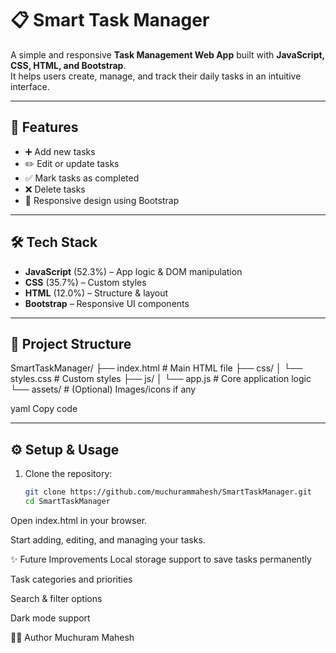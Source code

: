 # 📋 Smart Task Manager

A simple and responsive **Task Management Web App** built with **JavaScript, CSS, HTML, and Bootstrap**.  
It helps users create, manage, and track their daily tasks in an intuitive interface.

---

## 🚀 Features

- ➕ Add new tasks  
- ✏️ Edit or update tasks  
- ✅ Mark tasks as completed  
- ❌ Delete tasks  
- 📱 Responsive design using Bootstrap  

---

## 🛠 Tech Stack

- **JavaScript** (52.3%) – App logic & DOM manipulation  
- **CSS** (35.7%) – Custom styles  
- **HTML** (12.0%) – Structure & layout  
- **Bootstrap** – Responsive UI components  

---

## 📂 Project Structure

SmartTaskManager/
├── index.html # Main HTML file
├── css/
│ └── styles.css # Custom styles
├── js/
│ └── app.js # Core application logic
└── assets/ # (Optional) Images/icons if any

yaml
Copy code

---

## ⚙️ Setup & Usage

1. Clone the repository:
   ```bash
   git clone https://github.com/muchurammahesh/SmartTaskManager.git
   cd SmartTaskManager
Open index.html in your browser.

Start adding, editing, and managing your tasks.


✨ Future Improvements
Local storage support to save tasks permanently

Task categories and priorities

Search & filter options

Dark mode support

👨‍💻 Author
Muchuram Mahesh
